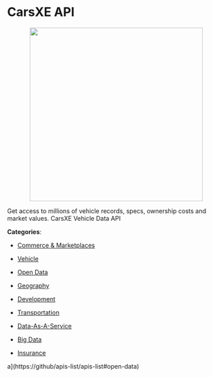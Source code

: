 # CarsXE API
<p align="center">
    <img width="400" src="https://raw.githubusercontent.com/apis-list/apis-list/apis/carsxe-api/logo_256x256.png" />
</p>

Get access to millions of vehicle records, specs, ownership costs and market values. CarsXE Vehicle Data API



**Categories**:

- [Commerce & Marketplaces](https://github.com/apis-list/apis-list#commerce-and-marketplaces)

- [Vehicle](https://github.com/apis-list/apis-list#vehicle)

- [Open Data](https://github.com/apis-list/apis-list#open-data)

- [Geography](https://github.com/apis-list/apis-list#geography)

- [Development](https://github.com/apis-list/apis-list#development)

- [Transportation](https://github.com/apis-list/apis-list#transportation)

- [Data-As-A-Service](https://github.com/apis-list/apis-list#data-as-a-service)

- [Big Data](https://github.com/apis-list/apis-list#big-data)

- [Insurance](https://github.com/apis-list/apis-list#insurance)



a](https://github/apis-list/apis-list#open-data)



